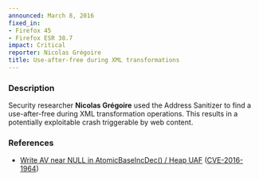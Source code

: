 ```yaml
---
announced: March 8, 2016
fixed_in:
- Firefox 45
- Firefox ESR 38.7
impact: Critical
reporter: Nicolas Grégoire
title: Use-after-free during XML transformations
---
```


<h3>Description</h3>

<p>Security researcher <strong>Nicolas Grégoire</strong> used the Address Sanitizer to
find a use-after-free during XML transformation operations. This results in a potentially
exploitable crash triggerable by web content.
</p>

<h3>References</h3>

<ul>
  <li><a href="https://bugzilla.mozilla.org/show_bug.cgi?id=1243335">
       Write AV near NULL in AtomicBaseIncDec() / Heap UAF</a>
(<a href="http://cve.mitre.org/cgi-bin/cvename.cgi?name=CVE-2016-1964"
class="ex-ref">CVE-2016-1964</a>)</li>
</ul>

